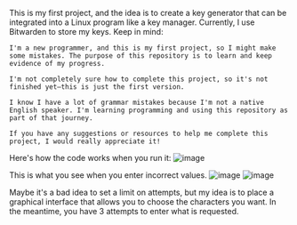 This is my first project, and the idea is to create a key generator that can be integrated into a Linux program like a key manager. Currently, I use Bitwarden to store my keys.
Keep in mind:

    I'm a new programmer, and this is my first project, so I might make some mistakes. The purpose of this repository is to learn and keep evidence of my progress.

    I'm not completely sure how to complete this project, so it's not finished yet—this is just the first version.

    I know I have a lot of grammar mistakes because I'm not a native English speaker. I'm learning programming and using this repository as part of that journey.

    If you have any suggestions or resources to help me complete this project, I would really appreciate it!
Here's how the code works when you run it:
![image](https://github.com/user-attachments/assets/176c9381-2eb8-4416-abdd-4fb3868f99a7)

This is what you see when you enter incorrect values.
![image](https://github.com/user-attachments/assets/7d4d65d6-634e-4414-b114-b4b6208db842)
![image](https://github.com/user-attachments/assets/58f54d3d-1d72-4df0-9dba-b26a2c159c36)

Maybe it's a bad idea to set a limit on attempts, but my idea is to place a graphical interface that allows you to choose the characters you want. In the meantime, you have 3 attempts to enter what is requested.

